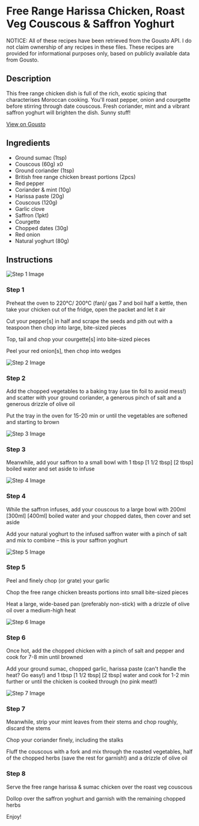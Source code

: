 # Free Range Harissa Chicken, Roast Veg Couscous & Saffron Yoghurt

NOTICE: All of these recipes have been retrieved from the Gousto API. I do not claim ownership of any recipes in these files. These recipes are provided for informational purposes only, based on publicly available data from Gousto.

## Description

This free range chicken dish is full of the rich, exotic spicing that characterises Moroccan cooking. You'll roast pepper, onion and courgette before stirring through date couscous. Fresh coriander, mint and a vibrant saffron yoghurt will brighten the dish. Sunny stuff!

[View on Gousto](https://www.gousto.co.uk/recipes/cookbook/free-range-harissa-chicken-roast-veg-couscous-saffron-yoghurt)

## Ingredients

- Ground sumac (1tsp)
- Couscous (60g) x0
- Ground coriander (1tsp)
- British free range chicken breast portions (2pcs)
- Red pepper
- Coriander & mint (10g)
- Harissa paste (20g)
- Couscous (120g)
- Garlic clove
- Saffron (1pkt)
- Courgette
- Chopped dates (30g)
- Red onion
- Natural yoghurt (80g)

## Instructions

![Step 1 Image](https://production-media.gousto.co.uk/cms/recipe-step-image/Step-1-copy-1725861190704-x200.jpg)

### Step 1

Preheat the oven to 220°C/ 200°C (fan)/ gas 7 and boil half a kettle, then take your chicken out of the fridge, open the packet and let it air

Cut your pepper[s] in half and scrape the seeds and pith out with a teaspoon then chop into large, bite-sized pieces

Top, tail and chop your courgette[s] into bite-sized pieces

Peel your red onion[s], then chop into wedges

![Step 2 Image](https://production-media.gousto.co.uk/cms/recipe-step-image/Step-2-copy-1725861200391-x200.jpg)

### Step 2

Add the chopped vegetables to a baking tray (use tin foil to avoid mess!) and scatter with your ground coriander, a generous pinch of salt and a generous drizzle of olive oil

Put the tray in the oven for 15-20 min or until the vegetables are softened and starting to brown

![Step 3 Image](https://production-media.gousto.co.uk/cms/recipe-step-image/step-3-copy-1725861212017-x200.jpg)

### Step 3

Meanwhile, add your saffron to a small bowl with 1 tbsp <span class="text-purple">[1 1/2 tbsp]</span> <span class="text-danger">[2 tbsp]</span> boiled water and set aside to infuse

![Step 4 Image](https://production-media.gousto.co.uk/cms/recipe-step-image/Step-4-copy-1725861222610-x200.jpg)

### Step 4

While the saffron infuses, add your couscous to a large bowl with 200ml <span class="text-purple">[300ml]</span> <span class="text-danger">[400ml]</span> boiled water and your chopped dates, then cover and set aside

Add your natural yoghurt to the infused saffron water with a pinch of salt and mix to combine – this is your saffron yoghurt

![Step 5 Image](https://production-media.gousto.co.uk/cms/recipe-step-image/Step-5-copy-1725861233133-x200.jpg)

### Step 5

Peel and finely chop (or grate) your garlic

Chop the free range chicken breasts portions into small bite-sized pieces

Heat a large, wide-based pan (preferably non-stick) with a drizzle of olive oil over a medium-high heat

![Step 6 Image](https://production-media.gousto.co.uk/cms/recipe-step-image/step-6-copy-1725861243633-x200.jpg)

### Step 6

Once hot, add the chopped chicken with a pinch of salt and pepper and cook for 7-8 min until browned

Add your ground sumac, chopped garlic, harissa paste (can't handle the heat? Go easy!) and 1 tbsp <span class="text-purple">[1 1/2 tbsp] </span><span class="text-danger">[2 tbsp]</span> water and cook for 1-2 min further or until the chicken is cooked through (no pink meat!)

![Step 7 Image](https://production-media.gousto.co.uk/cms/recipe-step-image/Step-7-copy-1725861257591-x200.jpg)

### Step 7

Meanwhile, strip your mint leaves from their stems and chop roughly, discard the stems

Chop your coriander finely, including the stalks

Fluff the couscous with a fork and mix through the roasted vegetables, half of the chopped herbs (save the rest for garnish!) and a drizzle of olive oil

### Step 8

Serve the free range harissa & sumac chicken over the roast veg couscous

Dollop over the saffron yoghurt and garnish with the remaining chopped herbs

Enjoy!

